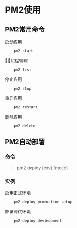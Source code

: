 
# PM2使用

## PM2常用命令

启动应用
```
    pm2 start
```
进程管理
```
    pm2 list
```
停止应用
```
    pm2 stop
```
重启应用
```
    pm2 restart
```
删除应用
```
    pm2 delete
```
## PM2自动部署

### 命令 
> pm2 deploy [env] [mode]

### 实例

启用正式环境
```
    pm2 deploy production setup
```

部署测试环境

```
    pm2 deploy devleopment
```

